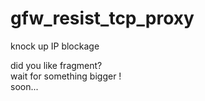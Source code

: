 # gfw_resist_tcp_proxy
knock up IP blockage

did you like fragment?<br>
wait for something bigger !<br>
soon...
